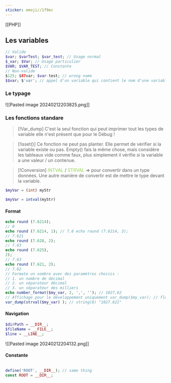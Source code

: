 ```yaml
---
sticker: emoji//1f9ec
---
```

[[PHP]]
## Les variables 

```php
// Valide
$var; $varTest; $var_test; // Usage normal
$_var; $Var; // Usage particulier
$VAR; $VAR_TEST; // Constante
// Non-valide
$125; $87var; $var-test; // wrong name 
$$var; $'var'; // appel d'un variable qui contient le nom d'une variable
```


### Le typage

![[Pasted image 20240212203825.png]]


### Les fonctions standare 

> [!Var_dump]
> C'est la seul fonction qui peut imprimer tout les types de variable elle n'est présent que pour le Débug ! 


> [!isset()]
> Ce fonction ne peut pas planter. Elle permet de vérifier si la variable existe ou pas. Empty() fais la même chose, mais considère les tableaux vide comme faux, plus simplement il vérifie si la variable a une valeur / un contenue. 

> [!Conversion]
> <span style="color:#92d050">INTVAL</span> / <span style="color:#92d050">STRVAL</span> => pour convertir dans un type données. Une autre manière de convertir est de mettre le type devant la variable. 


```php
$myVar = (int) myStr 

$myVar = intval(myStr)
```


#### Format 

```php
echo round (7.6214);
// 8
echo round (7.6214, 1); // 7.6 echo round (7.6214, 3);
// 7.621
echo round (7.628, 2);
// 7.63
echo round (7.625),
2);
// 7.63
echo round (7.621, 2);
// 7.62
// Formate un nombre avec des paramètres choisis :
// 1. un nombre de décimal
// 2. un séparateur décimal
// 3. un séparateur des milliers
echo number_format($my_var, 2, ',', ''); // 1027,62
// Affichage pour le développement uniquement var_dump($my_var); // float(1027.621)
var_dump(strval($my_var) ); // string(8) "1027.621"


```

#### Navigation 


```php
$dirPath = __DIR__;
$fileName = __FILE__;
$line = __LINE__;
```

![[Pasted image 20240212204132.png]]


#### Constante 

```php

define('ROOT', __DIR__); // same thing 
const ROOT = __DIR__;

```



